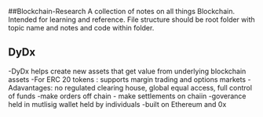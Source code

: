##Blockchain-Research
A collection of notes on all things Blockchain. Intended for learning and reference. 
File structure should be root folder with topic name and notes and code within folder. 


## DyDx
  -DyDx helps create new assets that get value from underlying blockchain assets
  -For ERC 20 tokens : supports margin trading and options markets
  -Adavantages: no regulated clearing house, global equal access, full control of funds
  -make orders off chain - make settlements on chaiin 
  -goverance held in mutlisig wallet held by individuals 
  -built on Ethereum and 0x
